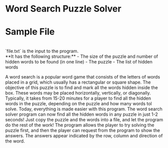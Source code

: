 # Word Search Puzzle Solver


# Sample File
</br>
`file.txt` is the input to the program. 
</br>
**It has the following structure:**
- The size of the puzzle and number of hidden words to be found (in one line)
- The puzzle
- The list of hidden words

A word search is a popular word game that consists of the letters of words placed in a grid, which usually has a rectangular or square shape. The objective of this puzzle is to find and mark all the words hidden inside the box. These words may be placed horizontally, vertically, or diagonally. Typically, it takes from 15-20 minutes for a player to find all the hidden words in the puzzle, depending on the puzzle and how many words tol solve. Today, everything is made easier with this program. The word search solver program can now find all the hidden words in any puzzle in just 1-2 seconds! Just copy the puzzle and the words into a file, and let the program do the rest of the work! The program allows the player to try solving the puzzle first, and then the player can request from the program to show the answers. The answers appear indicated by the row, column and direction of the word. 
